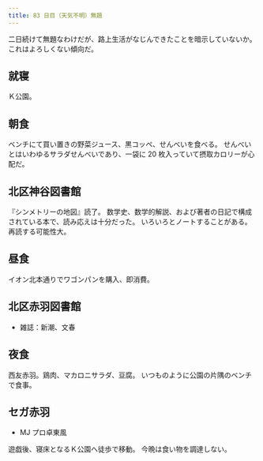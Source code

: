 ```yaml
---
title: 83 日目（天気不明）無題
---
```


二日続けて無題なわけだが、路上生活がなじんできたことを暗示していないか。これはよろしくない傾向だ。

## 就寝

Ｋ公園。

## 朝食

ベンチにて買い置きの野菜ジュース、黒コッペ、せんべいを食べる。
せんべいとはいわゆるサラダせんべいであり、一袋に 20 枚入っていて摂取カロリーが心配だ。

## 北区神谷図書館

『シンメトリーの地図』読了。
数学史、数学的解説、および著者の日記で構成されている本で、読み応えは十分だった。
いろいろとノートすることがある。再読する可能性大。

## 昼食

イオン北本通りでワゴンパンを購入、即消費。

## 北区赤羽図書館

* 雑誌：新潮、文春

## 夜食

西友赤羽。鶏肉、マカロニサラダ、豆腐。
いつものように公園の片隅のベンチで食事。

## セガ赤羽

* MJ プロ卓東風

遊戯後、寝床となるＫ公園へ徒歩で移動。
今晩は食い物を調達しない。
